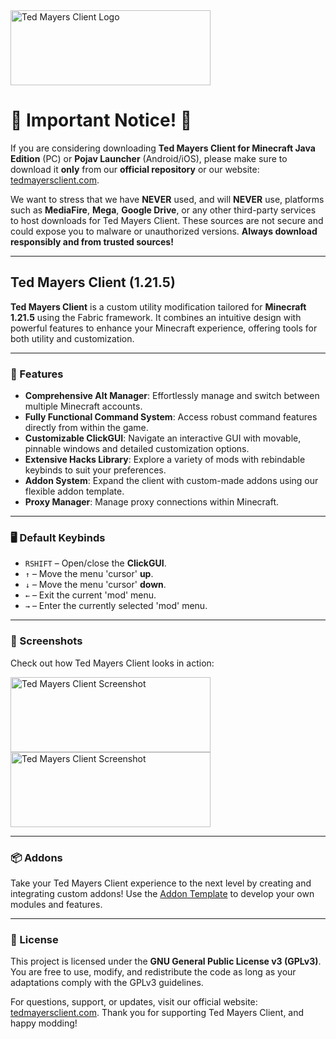 <img src="https://iili.io/FplmGJS.png" alt="Ted Mayers Client Logo" width="320" height="120">
<br>
</table>

# 🚨 Important Notice! 🚨  

If you are considering downloading **Ted Mayers Client for Minecraft Java Edition** (PC) or **Pojav Launcher** (Android/iOS), please make sure to download it **only** from our **official repository** or our website: [tedmayersclient.com](https://www.tedmayersclient.com).  

We want to stress that we have **NEVER** used, and will **NEVER** use, platforms such as **MediaFire**, **Mega**, **Google Drive**, or any other third-party services to host downloads for Ted Mayers Client. These sources are not secure and could expose you to malware or unauthorized versions. **Always download responsibly and from trusted sources!**  

---

## Ted Mayers Client (1.21.5)  

**Ted Mayers Client** is a custom utility modification tailored for **Minecraft 1.21.5** using the Fabric framework. It combines an intuitive design with powerful features to enhance your Minecraft experience, offering tools for both utility and customization.  

---

### 🔧 Features  

- **Comprehensive Alt Manager**: Effortlessly manage and switch between multiple Minecraft accounts.  
- **Fully Functional Command System**: Access robust command features directly from within the game.  
- **Customizable ClickGUI**: Navigate an interactive GUI with movable, pinnable windows and detailed customization options.  
- **Extensive Hacks Library**: Explore a variety of mods with rebindable keybinds to suit your preferences.  
- **Addon System**: Expand the client with custom-made addons using our flexible addon template.  
- **Proxy Manager**: Manage proxy connections within Minecraft.

---

### 🖥 Default Keybinds  

- `RSHIFT` – Open/close the **ClickGUI**.  
- `↑` – Move the menu 'cursor' **up**.  
- `↓` – Move the menu 'cursor' **down**.  
- `←` – Exit the current 'mod' menu.  
- `→` – Enter the currently selected 'mod' menu.  

---

### 📸 Screenshots  

Check out how Ted Mayers Client looks in action:  



<img src="https://iili.io/Fplpra2.png" alt="Ted Mayers Client Screenshot" width="320" height="120">
<br>
<img src="https://iili.io/FplykAP.png" alt="Ted Mayers Client Screenshot" width="320" height="120">
<br>
</table>



---

### 📦 Addons  

Take your Ted Mayers Client experience to the next level by creating and integrating custom addons! Use the [Addon Template](https://github.com/YourGitHubUsername/TedMayers-Addon-Template) to develop your own modules and features.  

---

### 📜 License  

This project is licensed under the **GNU General Public License v3 (GPLv3)**. You are free to use, modify, and redistribute the code as long as your adaptations comply with the GPLv3 guidelines.  

For questions, support, or updates, visit our official website: [tedmayersclient.com](https://www.tedmayersclient.com). Thank you for supporting Ted Mayers Client, and happy modding!  
